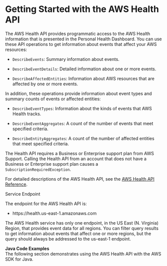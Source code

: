 # Getting Started with the AWS Health API<a name="getting-started-api"></a>

The AWS Health API provides programmatic access to the AWS Health information that is presented in the Personal Health Dashboard\. You can use these API operations to get information about events that affect your AWS resources:

+ `DescribeEvents`: Summary information about events\.

+ `DescribeEventDetails`: Detailed information about one or more events\.

+ `DescribeAffectedEntities`: Information about AWS resources that are affected by one or more events\.

In addition, these operations provide information about event types and summary counts of events or affected entities:

+ `DescribeEventTypes`: Information about the kinds of events that AWS Health tracks\.

+ `DescribeEventAggregates`: A count of the number of events that meet specified criteria\.

+ `DescribeEntityAggregates`: A count of the number of affected entities that meet specified criteria\.

The Health API requires a Business or Enterprise support plan from AWS Support\. Calling the Health API from an account that does not have a Business or Enterprise support plan causes a `SubscriptionRequiredException`\.

For detailed descriptions of the AWS Health API, see the [AWS Health API Reference](http://docs.aws.amazon.com/health/latest/APIReference/)\.

Service Endpoint

The endpoint for the AWS Health API is: 

+ https://health\.us\-east\-1\.amazonaws\.com

The AWS Health service has only one endpoint, in the US East \(N\. Virginia\) Region, that provides event data for all regions\. You can filter query results to get information about events that affect one or more regions, but the query should always be addressed to the us\-east\-1 endpoint\. 

**Java Code Examples**  
The following section demonstrates using the AWS Health API with the AWS SDK for Java\.